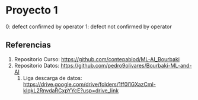 # Proyecto 1

0: defect confirmed by operator
1: defect not confirmed by operator

## Referencias

1. Repositorio Curso: https://github.com/contepablod/ML-AI_Bourbaki
2. Repositorio Datos: https://github.com/pedro9olivares/Bourbaki-ML-and-AI
   1. Liga descarga de datos: https://drive.google.com/drive/folders/1ff0l1GXazCml-kIqkL2RnvdaRCxpYYcE?usp=drive_link
